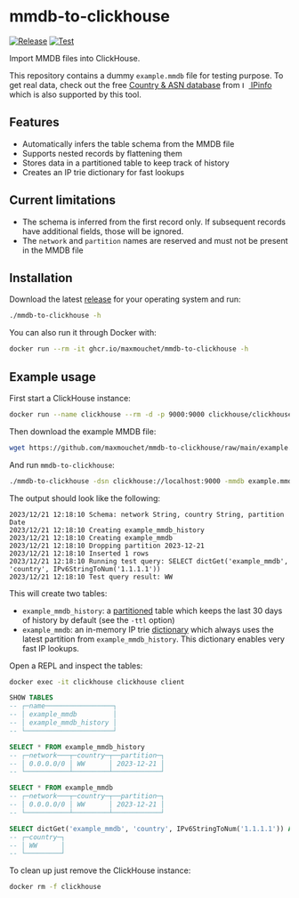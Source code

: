 # mmdb-to-clickhouse

[![Release](https://github.com/maxmouchet/mmdb-to-clickhouse/actions/workflows/release.yaml/badge.svg)](https://github.com/maxmouchet/mmdb-to-clickhouse/actions/workflows/release.yaml)
[![Test](https://github.com/maxmouchet/mmdb-to-clickhouse/actions/workflows/test.yaml/badge.svg)](https://github.com/maxmouchet/mmdb-to-clickhouse/actions/workflows/test.yaml)

Import MMDB files into ClickHouse.

This repository contains a dummy `example.mmdb` file for testing purpose.
To get real data, check out the free [Country & ASN database](https://ipinfo.io/products/free-ip-database) from [<img src="https://ipinfo.io/static/ipinfo-small.svg" alt="IPinfo" width="12"/> IPinfo](https://ipinfo.io) which is also supported by this tool.

## Features

- Automatically infers the table schema from the MMDB file
- Supports nested records by flattening them
- Stores data in a partitioned table to keep track of history
- Creates an IP trie dictionary for fast lookups

## Current limitations

- The schema is inferred from the first record only. If subsequent records have additional fields, those will be ignored.
- The `network` and `partition` names are reserved and must not be present in the MMDB file

## Installation

Download the latest [release](https://github.com/maxmouchet/mmdb-to-clickhouse/releases/latest) for your operating system and run:
```bash
./mmdb-to-clickhouse -h
```

You can also run it through Docker with:
```bash
docker run --rm -it ghcr.io/maxmouchet/mmdb-to-clickhouse -h
```

## Example usage


First start a ClickHouse instance:
```bash
docker run --name clickhouse --rm -d -p 9000:9000 clickhouse/clickhouse-server
```

Then download the example MMDB file:
```bash
wget https://github.com/maxmouchet/mmdb-to-clickhouse/raw/main/example.mmdb
```

And run `mmdb-to-clickhouse`:
```bash
./mmdb-to-clickhouse -dsn clickhouse://localhost:9000 -mmdb example.mmdb -name example_mmdb -test
```

The output should look like the following:

```
2023/12/21 12:18:10 Schema: network String, country String, partition Date
2023/12/21 12:18:10 Creating example_mmdb_history
2023/12/21 12:18:10 Creating example_mmdb
2023/12/21 12:18:10 Dropping partition 2023-12-21
2023/12/21 12:18:10 Inserted 1 rows
2023/12/21 12:18:10 Running test query: SELECT dictGet('example_mmdb', 'country', IPv6StringToNum('1.1.1.1'))
2023/12/21 12:18:10 Test query result: WW
```

This will create two tables:
- `example_mmdb_history`: a [partitioned](https://clickhouse.com/docs/en/engines/table-engines/mergetree-family/custom-partitioning-key) table which keeps the last 30 days of history by default (see the `-ttl` option)
- `example_mmdb`: an in-memory IP trie [dictionary](https://clickhouse.com/docs/en/sql-reference/dictionaries) which always uses the latest partition from `example_mmdb_history`. This dictionary enables very fast IP lookups.

Open a REPL and inspect the tables:
```bash
docker exec -it clickhouse clickhouse client
```

```sql
SHOW TABLES
-- ┌─name─────────────────┐
-- │ example_mmdb         │
-- │ example_mmdb_history │
-- └──────────────────────┘

SELECT * FROM example_mmdb_history
-- ┌─network───┬─country─┬──partition─┐
-- │ 0.0.0.0/0 │ WW      │ 2023-12-21 │
-- └───────────┴─────────┴────────────┘

SELECT * FROM example_mmdb
-- ┌─network───┬─country─┬──partition─┐
-- │ 0.0.0.0/0 │ WW      │ 2023-12-21 │
-- └───────────┴─────────┴────────────┘

SELECT dictGet('example_mmdb', 'country', IPv6StringToNum('1.1.1.1')) AS country
-- ┌─country─┐
-- │ WW      │
-- └─────────┘
```

To clean up just remove the ClickHouse instance:
```bash
docker rm -f clickhouse
```
